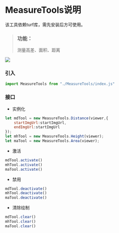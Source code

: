 **MeasureTools说明**
==============================
该工具依赖turf库，需先安装后方可使用。
>### 功能：  
> 测量高差、面积、距离

![](./测量工具.gif) 

### 引入
```javascript
import MeasureTools from "./MeasureTools/index.js"
```

### 接口
- 实例化
```javascript
let mdTool = new MeasureTools.Distance(viewer,{
    startImgUrl:startImgUrl,
    endImgUrl:startImgUrl
});
let mhTool = new MeasureTools.Height(viewer);
let maTool = new MeasureTools.Area(viewer);
```
- 激活
```javascript
mdTool.activate()
mhTool.activate()
maTool.activate()
```
- 禁用
```javascript
mdTool.deactivate()
mhTool.deactivate()
maTool.deactivate()
```
- 清除绘制
```javascript
mdTool.clear()
mhTool.clear()
maTool.clear()
```